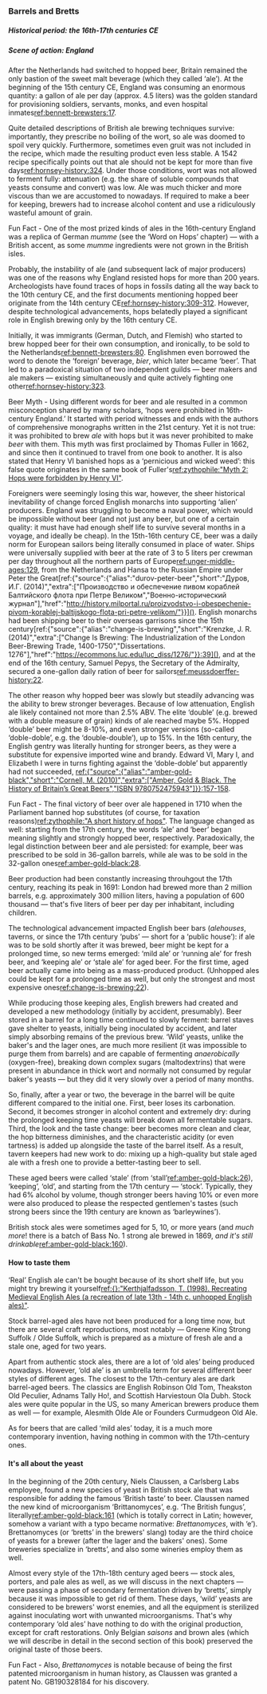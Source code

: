 ### Barrels and Bretts
##### Historical period: the 16th-17th centuries CE
##### Scene of action: England

After the Netherlands had switched to hopped beer, Britain remained the only bastion of the sweet malt beverage (which they called ‘ale’). At the beginning of the 15th century CE, England was consuming an enormous quantity: a gallon of ale per day (approx. 4.5 liters) was the golden standard for provisioning soldiers, servants, monks, and even hospital inmates[ref:bennett-brewsters:17]().

Quite detailed descriptions of British ale brewing techniques survive: importantly, they prescribe no boiling of the wort, so ale was doomed to spoil very quickly. Furthermore, sometimes even gruit was not included in the recipe, which made the resulting product even less stable. A 1542 recipe specifically points out that ale should not be kept for more than five days[ref:hornsey-history:324](). Under those conditions, wort was not allowed to ferment fully: attenuation (e.g. the share of soluble compounds that yeasts consume and convert) was low. Ale was much thicker and more viscous than we are accustomed to nowadays. If required to make a beer for keeping, brewers had to increase alcohol content and use a ridiculously wasteful amount of grain.

Fun Fact - One of the most prized kinds of ales in the 16th-century England was a replica of German *mumme* (see the ‘Word on Hops’ chapter) — with a British accent, as some *mumme* ingredients were not grown in the British isles.

Probably, the instability of ale (and subsequent lack of major producers) was one of the reasons why England resisted hops for more than 200 years. Archeologists have found traces of hops in fossils dating all the way back to the 10th century CE, and the first documents mentioning hopped beer originate from the 14th century CE[ref:hornsey-history:309-312](). However, despite technological advancements, hops belatedly played a significant role in English brewing only by the 16th century CE.

Initially, it was immigrants (German, Dutch, and Flemish) who started to brew hopped beer for their own consumption, and ironically, to be sold to the Netherlands[ref:bennett-brewsters:80](). Englishmen even borrowed the word to denote the ‘foreign’ beverage, *bier*, which later became ‘beer’. That led to a paradoxical situation of two independent guilds — beer makers and ale makers — existing simultaneously and quite actively fighting one other[ref:hornsey-history:323]().

Beer Myth - Using different words for beer and ale resulted in a common misconception shared by many scholars, ‘hops were prohibited in 16th-century England.’ It started with period witnesses and ends with the authors of comprehensive monographs written in the 21st century. Yet it is not true: it was prohibited to brew *ale* with hops but it was never prohibited to make *beer* with them. This myth was first proclaimed by Thomas Fuller in 1662, and since then it continued to travel from one book to another. It is also stated that Henry VI banished hops as a ‘pernicious and wicked weed’: this false quote originates in the same book of Fuller's[ref:zythophile:"Myth 2: Hops were forbidden by Henry VI"](https://zythophile.co.uk/false-ale-quotes/myth-two-hops-were-forbidden-by-henry-vi/).

Foreigners were seemingly losing this war, however, the sheer historical inevitability of change forced English monarchs into supporting ‘alien’ producers. England was struggling to become a naval power, which would be impossible without beer (and not just any beer, but one of a certain quality: it must have had enough shelf life to survive several months in a voyage, and ideally be cheap). In the 15th-16th century CE, beer was a daily norm for European sailors being literally consumed in place of water. Ships were universally supplied with beer at the rate of 3 to 5 liters per crewman per day throughout all the northern parts of Europe[ref:unger-middle-ages:129](), from the Netherlands and Hansa to the Russian Empire under Peter the Great[ref:{"source":{"alias":"durov-peter-beer","short":"Дуров, И.Г. (2014)","extra":["Производство и обеспечение пивом кораблей Балтийского флота при Петре Великом","Военно-исторический журнал"],"href":"http://history.milportal.ru/proizvodstvo-i-obespechenie-pivom-korablej-baltijskogo-flota-pri-petre-velikom/"}}](). English monarchs had been shipping beer to their overseas garrisons since the 15th century[ref:{"source":{"alias":"change-is-brewing","short":"Krenzke, J. R. (2014)","extra":["Change Is Brewing: The Industrialization of the London Beer-Brewing Trade, 1400-1750","Dissertations. 1276"],"href":"https://ecommons.luc.edu/luc_diss/1276/"}}:39](), and at the end of the 16th century, Samuel Pepys, the Secretary of the Admiralty, secured a one-gallon daily ration of beer for sailors[ref:meussdoerffer-history:22]().

The other reason why hopped beer was slowly but steadily advancing was the ability to brew stronger beverages. Because of low attenuation, English ale likely contained not more than 2.5% ABV. The elite ‘double’ (e.g. brewed with a double measure of grain) kinds of ale reached maybe 5%. Hopped ‘double’ beer might be 8-10%, and even stronger versions (so-called ‘doble-doble’, e.g. the ‘double-double’), up to 15%. In the 16th century, the English gentry was literally hunting for stronger beers, as they were a substitute for expensive imported wine and brandy. Edward VI, Mary I, and Elizabeth I were in turns fighting against the ‘doble-doble’ but apparently had not succeeded, [ref:{"source":{"alias":"amber-gold-black","short":"Cornell, M. (2010)","extra":["Amber, Gold & Black. The History of Britain’s Great Beers","ISBN 9780752475943"]}}:157-158]().

Fun Fact - The final victory of beer over ale happened in 1710 when the Parliament banned hop substitutes (of course, for taxation reasons)[ref:zythophile:"A short history of hops"](https://zythophile.co.uk/2009/11/20/a-short-history-of-hops/). The language changed as well: starting from the 17th century, the words ‘ale’ and ‘beer’ began meaning slightly and strongly hopped beer, respectively. Paradoxically, the legal distinction between beer and ale persisted: for example, beer was prescribed to be sold in 36-gallon barrels, while ale was to be sold in the 32-gallon ones[ref:amber-gold-black:28]().

Beer production had been constantly increasing throuhgout the 17th century, reaching its peak in 1691: London had brewed more than 2 million barrels, e.g. approximately 300 million liters, having a population of 600 thousand — that's five liters of beer per day per inhabitant, including children.

The technological advancement impacted English beer bars (*alehouses*, taverns, or since the 17th century ‘pubs’ — short for a ‘public house’): if ale was to be sold shortly after it was brewed, beer might be kept for a prolonged time, so new terms emerged: ‘mild ale’ or ‘running ale’ for fresh beer, and ‘keeping ale’ or ‘stale ale’ for aged beer. For the first time, aged beer actually came into being as a mass-produced product. (Unhopped ales could be kept for a prolonged time as well, but only the strongest and most expensive ones[ref:change-is-brewing:22]()).

While producing those keeping ales, English brewers had created and developed a new methodology (initially by accident, presumably). Beer stored in a barrel for a long time continued to slowly ferment: barrel staves gave shelter to yeasts, initially being inoculated by accident, and later simply absorbing remains of the previous brew. ‘Wild’ yeasts, unlike the baker's and the lager ones, are much more resilient (it was impossible to purge them from barrels) and are capable of fermenting *anaerobically* (oxygen-free), breaking down complex sugars (maltodextrins) that were present in abundance in thick wort and normally not consumed by regular baker's yeasts — but they did it very slowly over a period of many months.

So, finally, after a year or two, the beverage in the barrel will be quite different compared to the initial one. First, beer loses its carbonation. Second, it becomes stronger in alcohol content and extremely dry: during the prolonged keeping time yeasts will break down all fermentable sugars. Third, the look and the taste change: beer becomes more clean and clear, the hop bitterness diminishes, and the characteristic acidity (or even tartness) is added up alongside the taste of the barrel itself. As a result, tavern keepers had new work to do: mixing up a high-quality but stale aged ale with a fresh one to provide a better-tasting beer to sell.

These aged beers were called ‘stale’ (from ‘stall’[ref:amber-gold-black:26]()), ‘keeping’, ‘old’, and starting from the 17th century — ‘stock’. Typically, they had 6% alcohol by volume, though stronger beers having 10% or even more were also produced to please the respected gentlemen's tastes (such strong beers since the 19th century are known as ‘barleywines’).

British stock ales were sometimes aged for 5, 10, or more years (and *much more*! there is a batch of Bass No. 1 strong ale brewed in 1869, *and it's still drinkable*[ref:amber-gold-black:160]()).

#### How to taste them

‘Real’ English ale can't be bought because of its short shelf life, but you might try brewing it yourself[ref:{}:"Kerthjalfadsson, T. (1998). Recreating Medieval English Ales (a recreation of late 13th - 14th c. unhopped English ales)"](https://www.cs.cmu.edu/~pwp/tofi/medieval_english_ale.html).

Stock barrel-aged ales have not been produced for a long time now, but there are several craft reproductions, most notably — Greene King Strong Suffolk / Olde Suffolk, which is prepared as a mixture of fresh ale and a stale one, aged for two years.

Apart from authentic stock ales, there are a lot of ‘old ales’ being produced nowadays. However, ‘old ale’ is an umbrella term for several different beer styles of different ages. The closest to the 17th-century ales are dark barrel-aged beers. The classics are English Robinson Old Tom, Theakston Old Peculier, Adnams Tally Ho!, and Scottish Harviestoun Ola Dubh. Stock ales were quite popular in the US, so many American brewers produce them as well — for example, Alesmith Olde Ale or Founders Curmudgeon Old Ale.

As for beers that are called ‘mild ales’ today, it is a much more contemporary invention, having nothing in common with the 17th-century ones.

#### It's all about the yeast

In the beginning of the 20th century, Niels Claussen, a Carlsberg Labs employee, found a new species of yeast in British stock ale that was responsible for adding the famous ‘British taste’ to beer. Claussen named the new kind of microorganism ‘Brittanomyces’, e.g. ‘The British fungus’, literally[ref:amber-gold-black:161]() (which is totally correct in Latin; however, somehow a variant with a typo became normative: *Brettanomyces*, with ‘e’). Brettanomyces (or ‘bretts’ in the brewers' slang) today are the third choice of yeasts for a brewer (after the lager and the bakers' ones). Some breweries specialize in ‘bretts’, and also some wineries employ them as well.

Almost every style of the 17th-18th century aged beers — stock ales, porters, and pale ales as well, as we will discuss in the next chapters — were passing a phase of secondary fermentation driven by ‘bretts’, simply because it was impossible to get rid of them. These days, ‘wild’ yeasts are considered to be brewers' worst enemies, and all the equipment is sterilized against inoculating wort with unwanted microorganisms. That's why contemporary ‘old ales’ have nothing to do with the original production, except for craft restorations. Only Belgian *saisons* and brown ales (which we will describe in detail in the second section of this book) preserved the original taste of those beers.

Fun Fact - Also, *Brettanomyces* is notable because of being the first patented microorganism in human history, as Claussen was granted a patent No. GB190328184 for his discovery.